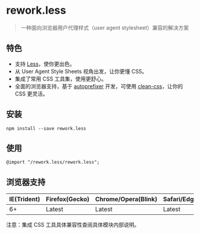 # rework.less

> 一种面向浏览器用户代理样式（user agent stylesheet）兼容的解决方案

## 特色

- 支持 [Less](http://lesscss.org/)，使你更出色。
- 从 User Agent Style Sheets 视角出发，让你更懂 CSS。
- 集成了常用 CSS 工具集，使用更舒心。
- 全面的浏览器支持，基于 [autoprefixer](https://github.com/postcss/autoprefixer) 开发，可使用 [clean-css](https://github.com/jakubpawlowicz/clean-css#how-to-set-a-compatibility-mode)，让你的 CSS 更灵活。

## 安装

```less
npm install --save rework.less
```

## 使用

```less
@import "/rework.less/rework.less";
```

## 浏览器支持

IE(Trident) | Firefox(Gecko) | Chrome/Opera(Blink) | Safari/Edge(WebKit)
---|---|---|---
6+ | Latest | Latest| Latest

注意：集成 CSS 工具具体兼容性查阅具体模块内部说明。
